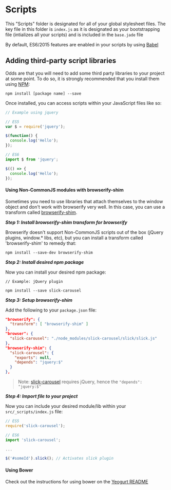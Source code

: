 # Scripts

This "Scripts" folder is designated for all of your global stylesheet files.
The key file in this folder is `index.js` as it is designated as your bootstrapping file (intializes all your scripts) and is included in the `base.jade` file

By default, ES6/2015 features are enabled in your scripts by using [Babel](https://babeljs.io)

## Adding third-party script libraries
Odds are that you will need to add some third party libraries to your project at some point. 
To do so, it is strongly recommended that you install them using [NPM](http://npmjs.com/):

```
npm install [package name] --save
```

Once installed, you can access scripts within your JavaScript files like so:

```js
// Example using jquery

// ES5
var $ = require('jquery');

$(function() {
  console.log('Hello');
});

// ES6
import $ from 'jquery';

$(() => {
  console.log('Hello');
});
```

#### Using Non-CommonJS modules with browserify-shim

Sometimes you need to use libraries that attach themselves to the window object and don't work with browserify very well.
In this case, you can use a transform called [browserify-shim](https://github.com/thlorenz/browserify-shim).

***Step 1: Install browserify-shim transform for browserify***

Browserify doesn't support Non-CommonJS scripts out of the box (jQuery plugins, window.* libs, etc), but you can install a transform called 'browserify-shim' to remedy that:

```
npm install --save-dev browserify-shim
```

***Step 2: Install desired npm package***

Now you can install your desired npm package:

```
// Example: jQuery plugin

npm install --save slick-carousel
```

***Step 3: Setup browserify-shim***

Add the following to your `package.json` file:

```json
"browserify": {
  "transform": [ "browserify-shim" ]
},
"browser": {
  "slick-carousel": "./node_modules/slick-carousel/slick/slick.js"
},
"browserify-shim": {
  "slick-carousel": {
    "exports": null,
    "depends": "jquery:$"
  }
},
```
> Note: [slick-carousel](http://kenwheeler.github.io/slick/) requires jQuery, hence the `"depends": "jquery:$"`

***Step 4: Import file to your project***

Now you can include your desired module/lib within your `src/_scripts/index.js` file:

```js
// ES5
require('slick-carousel');

// ES6
import 'slick-carousel';

...

$('#someId').slick(); // Activates slick plugin
```

#### Using Bower

Check out the instructions for using bower on the [Yeogurt README](https://github.com/larsonjj/generator-yeogurt#using-bower)
